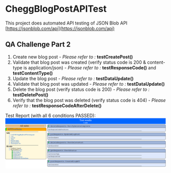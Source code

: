 # CheggBlogPostAPITest
This project does automated API testing of JSON Blob API [https://jsonblob.com/api](https://jsonblob.com/api)

## QA Challenge Part 2

1. Create new blog post - *Please refer to :* **testCreatePost()**
2. Validate that blog post was created (verify status code is 200 & content-type is application/json) - *Please refer to :* **testResponseCode()** and **testContentType()**
3. Update the blog post - *Please refer to :* **testDataUpdate()**
4. Validate that blog post was updated - *Please refer to :* **testDataUpdate()**
5. Delete the blog post (verify status code is 200) - *Please refer to :* **testDeletePost()**
6. Verify that the blog post was deleted (verify status code is 404) - *Please refer to :* **testResponseCodeAfterDelete()**

Test Report (with all 6 conditions PASSED):
![Test Report](Test_Result.png)